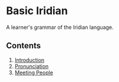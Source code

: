 # Basic Iridian

A learner's grammar of the Iridian language.

## Contents
1. [Introduction](chapters/ch1.md)
2. [Pronunciation](chapters/ch2.md)
3. [Meeting People](chapters/ch3.md)
